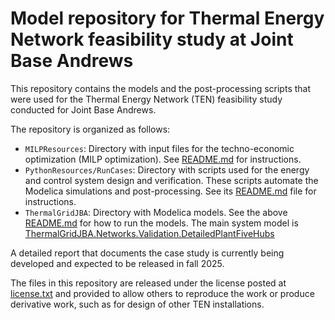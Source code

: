 # Model repository for Thermal Energy Network feasibility study at Joint Base Andrews

This repository contains the models and the post-processing scripts that were used for the Thermal Energy Network (TEN) feasibility study conducted for Joint Base Andrews.

The repository is organized as follows:

- `MILPResources`: Directory with input files for the techno-economic optimization (MILP optimization). See [README.md](https://github.com/lbl-srg/thermal-grid-jba/blob/main/MILPResources/README.md) for instructions.
- `PythonResources/RunCases`: Directory with scripts used for the energy and control system design and verification. These scripts automate the Modelica simulations and post-processing. See its [README.md](https://github.com/lbl-srg/thermal-grid-jba/blob/main/PythonResources/RunCases/README.md) file for instructions.
- `ThermalGridJBA`: Directory with Modelica models. See the above [README.md](https://github.com/lbl-srg/thermal-grid-jba/blob/main/PythonResources/RunCases/README.md) for how to run the models.
   The main system model is [ThermalGridJBA.Networks.Validation.DetailedPlantFiveHubs](https://github.com/lbl-srg/thermal-grid-jba/blob/main/ThermalGridJBA/Networks/Validation/DetailedPlantFiveHubs.mo)

A detailed report that documents the case study is currently being developed and expected to be released in fall 2025.

The files in this repository are released under the license posted at [license.txt](https://github.com/lbl-srg/thermal-grid-jba/blob/main/license.txt) and provided to allow others to reproduce the work or produce derivative work, such as for design of other TEN installations.
